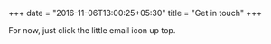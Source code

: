 +++
date = "2016-11-06T13:00:25+05:30"
title = "Get in touch"
+++

For now, just click the little email icon up top.
